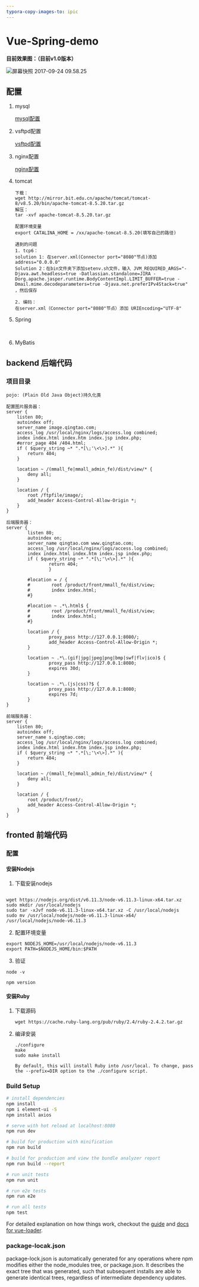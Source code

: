```yaml
---
typora-copy-images-to: ipic
---
```


# Vue-Spring-demo

**目前效果图：（目前v1.0版本）**

![屏幕快照 2017-09-24 09.58.25](https://ws3.sinaimg.cn/large/006tKfTcly1fjuff4vjw6j31kw12vhdu.jpg)




## 配置
1. mysql

   [mysql配置](http://learning.happymmall.com/mysql/mysqlconfig/)

2. vsftpd配置

   [vsftpd配置](http://learning.happymmall.com/vsftpdconfig/)

3. nginx配置

   [nginx配置](http://learning.happymmall.com/nginx/linux_conf/)


4. tomcat

   ```
   下载：
   wget http://mirror.bit.edu.cn/apache/tomcat/tomcat-8/v8.5.20/bin/apache-tomcat-8.5.20.tar.gz
   解压：
   tar -xvf apache-tomcat-8.5.20.tar.gz

   配置环境变量
   export CATALINA_HOME = /xx/apache-tomcat-8.5.20(填写自己的路径)

   遇到的问题
   1. tcp6：
   solution 1: 在server.xml(Connector port="8080"节点)添加address="0.0.0.0"
   Solution 2：在bin文件夹下添加setenv.sh文件，输入 JVM_REQUIRED_ARGS="-Djava.awt.headless=true -Datlassian.standalone=JIRA -Dorg.apache.jasper.runtime.BodyContentImpl.LIMIT_BUFFER=true -Dmail.mime.decodeparameters=true -Djava.net.preferIPv4Stack=true" ，然后保存

   2. 编码：
   在server.xml（Connector port="8080"节点）添加 URIEncoding="UTF-8"
   ```

5. Spring

   ​

6. MyBatis



## backend 后端代码

### 项目目录
```
pojo: (Plain Old Java Object)持久化类
```


   ```
   配置图片服务器：
   server {
       listen 80;
       autoindex off;
       server_name image.qingtao.com;
       access_log /usr/local/nginx/logs/access.log combined;
       index index.html index.htm index.jsp index.php;
       #error_page 404 /404.html;
       if ( $query_string ~* ".*[\;'\<\>].*" ){
           return 404;
       }

       location ~ /(mmall_fe|mmall_admin_fe)/dist/view/* {
           deny all;
       }

       location / {
           root /ftpfile/image/;
           add_header Access-Control-Allow-Origin *;
       }
   }

   后端服务器：
   server {
           listen 80;
           autoindex on;
           server_name qingtao.com www.qingtao.com;
           access_log /usr/local/nginx/logs/access.log combined;
           index index.html index.htm index.jsp index.php;
           if ( $query_string ~* ".*[\;'\<\>].*" ){
                   return 404;
                   }

           #location = / {
           #        root /product/front/mmall_fe/dist/view;
           #        index index.html;
           #}

           #location ~ .*\.html$ {
           #        root /product/front/mmall_fe/dist/view;
           #        index index.html;
           #}
           
           location / {
                   proxy_pass http://127.0.0.1:8080/;
                   add_header Access-Control-Allow-Origin *;
           }

           location ~ .*\.(gif|jpg|jpeg|png|bmp|swf|flv|ico)$ {
                   proxy_pass http://127.0.0.1:8080;
                   expires 30d;
           }

           location ~ .*\.(js|css)?$ {
                   proxy_pass http://127.0.0.1:8080;
                   expires 7d;
           }
   }

   前端服务器：
   server {
       listen 80;
       autoindex off;
       server_name s.qingtao.com;
       access_log /usr/local/nginx/logs/access.log combined;
       index index.html index.htm index.jsp index.php;
       if ( $query_string ~* ".*[\;'\<\>].*" ){
           return 404;
       }

       location ~ /(mmall_fe|mmall_admin_fe)/dist/view/* {
           deny all;
       }

       location / {
           root /product/front/;
           add_header Access-Control-Allow-Origin *;
       }
   }
   ```




## fronted 前端代码

### 配置

#### 安装Nodejs

1. 下载安装nodejs

  ```

  wget https://nodejs.org/dist/v6.11.3/node-v6.11.3-linux-x64.tar.xz
  sudo mkdir /usr/local/nodejs
  sudo tar -xJvf node-v6.11.3-linux-x64.tar.xz -C /usr/local/nodejs
  sudo mv /usr/local/nodejs/node-v6.11.3-linux-x64/ /usr/local/nodejs/node-v6.11.3
  ```
2. 配置环境变量
  ```
  export NODEJS_HOME=/usr/local/nodejs/node-v6.11.3
  export PATH=$NODEJS_HOME/bin:$PATH
  ```

3. 验证
  ```
  node -v

  npm version
  ```


#### 安装Ruby

1. 下载源码

   ```
   wget https://cache.ruby-lang.org/pub/ruby/2.4/ruby-2.4.2.tar.gz
   ```

2. 编译安装

   ```
   ./configure
   make
   sudo make install

   By default, this will install Ruby into /usr/local. To change, pass the --prefix=DIR option to the ./configure script.
   ```



### Build Setup

``` bash
# install dependencies
npm install
npm i element-ui -S
npm install axios

# serve with hot reload at localhost:8080
npm run dev

# build for production with minification
npm run build

# build for production and view the bundle analyzer report
npm run build --report

# run unit tests
npm run unit

# run e2e tests
npm run e2e

# run all tests
npm test
```

For detailed explanation on how things work, checkout the [guide](http://vuejs-templates.github.io/webpack/) and [docs for vue-loader](http://vuejs.github.io/vue-loader).



### package-locak.json

package-lock.json is automatically generated for any operations where npm modifies either the node_modules tree, or package.json. It describes the exact tree that was generated, such that subsequent installs are able to generate identical trees, regardless of intermediate dependency updates.

